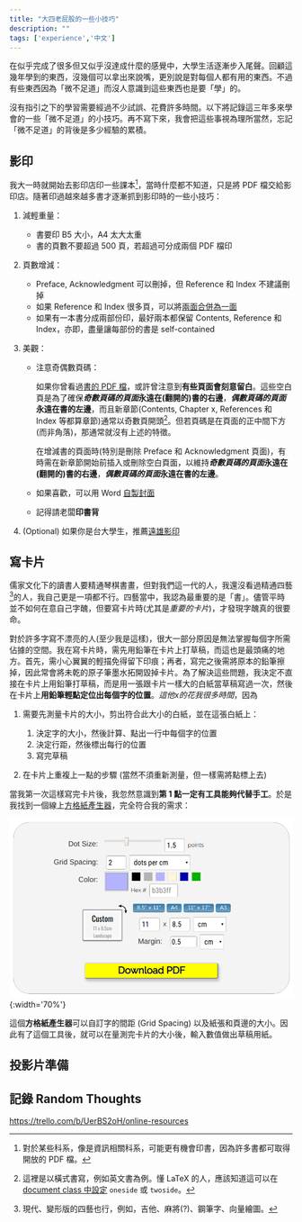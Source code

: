 ```yaml
---
title: "大四老屁股的一些小技巧"
description: ""
tags: ['experience','中文']
---
```


在似乎完成了很多但又似乎沒達成什麼的感覺中，大學生活逐漸步入尾聲。回顧這幾年學到的東西，沒幾個可以拿出來說嘴，更別說是對每個人都有用的東西。不過有些東西因為「微不足道」而沒人意識到這些東西也是要「學」的。
<!--more-->

沒有指引之下的學習需要經過不少試誤、花費許多時間。以下將記錄這三年多來學會的一些「微不足道」的小技巧。再不寫下來，我會把這些事視為理所當然，忘記「微不足道」的背後是多少經驗的累積。

## 影印

我大一時就開始去影印店印一些課本[^textbook]，當時什麼都不知道，只是將 PDF 檔交給影印店。隨著印過越來越多書才逐漸抓到影印時的一些小技巧：

1. 減輕重量：
    - 書要印 B5 大小，A4 太大太重
    - 書的頁數不要超過 500 頁，若超過可分成兩個 PDF 檔印

1. 頁數增減：
    - Preface, Acknowledgment 可以刪掉，但 Reference 和 Index 不建議刪掉
    - 如果 Reference 和 Index 很多頁，可以將[兩面合併為一面](https://online2pdf.com/multiple-pages-per-sheet)
    - 如果有一本書分成兩部份印，最好兩本都保留 Contents, Reference 和 Index，亦即，盡量讓每部份的書是 self-contained

1. 美觀：
    - 注意奇偶數頁碼：

        如果你曾看過[書的 PDF 檔](https://bookdown.org/yihui/blogdown/blogdown.pdf)，或許曾注意到**有些頁面會刻意留白**。這些空白頁是為了確保***奇數頁碼的頁面*永遠在(翻開的)書的右邊**，***偶數頁碼的頁面*永遠在書的左邊**，而且新章節(Contents, Chapter x, References 和 Index 等都算章節)通常以奇數頁開頭[^two-sided]。但若頁碼是在頁面的正中間下方(而非角落)，那通常就沒有上述的特徵。

        在增減書的頁面時(特別是刪除 Preface 和 Acknowledgment 頁面)，有時需在新章節開始前插入或刪除空白頁面，以維持***奇數頁碼的頁面*永遠在(翻開的)書的右邊**，***偶數頁碼的頁面*永遠在書的左邊**。

    - 如果喜歡，可以用 Word [自製封面](https://drive.google.com/file/d/1qzYZR92oY-wdnVZY4ZngtNqjVH1IMkm6/view)

    - 記得請老闆**印書背**

1. (Optional) 如果你是台大學生，推薦[遠雄影印](https://goo.gl/maps/UtUB8QnYgMv)


## 寫卡片

儒家文化下的讀書人要精通琴棋書畫，但對我們這一代的人，我還沒看過精通四藝[^four]的人，我自己更是一項都不行。四藝當中，我認為最重要的是「書」。儘管平時並不如何在意自己字醜，但要寫卡片時(尤其是*重要的卡片*)，才發現字醜真的很要命。

對於許多字寫不漂亮的人(至少我是這樣)，很大一部分原因是無法掌握每個字所需佔據的空間。我在寫卡片時，需先用鉛筆在卡片上打草稿，而這也是最頭痛的地方。首先，需小心翼翼的輕描免得留下印痕；再者，寫完之後需將原本的鉛筆擦掉，因此常會將未乾的原子筆墨水拓開毀掉卡片。為了解決這些問題，我決定不直接在卡片上用鉛筆打草稿，而是用一張跟卡片一樣大的白紙當草稿寫過一次，然後在卡片上**用鉛筆輕點定位出每個字的位置**。*這他x的花我很多時間*，因為

1. 需要先測量卡片的大小，剪出符合此大小的白紙，並在這張白紙上：
    1. 決定字的大小，然後計算、點出一行中每個字的位置
    1. 決定行距，然後標出每行的位置
    1. 寫完草稿

1. 在卡片上重複上一點的步驟 (當然不須重新測量，但一樣需將點標上去) 

當我第一次這樣寫完卡片後，我忽然意識到**第 1 點一定有工具能夠代替手工**。於是我找到一個線上[方格紙產生器](https://incompetech.com/graphpaper/squaredots/)，完全符合我的需求：

![grid paper](/assets/images/grid_paper.png){:width='70%'}

這個**方格紙產生器**可以自訂字的間距 (Grid Spacing) 以及紙張和頁邊的大小。因此有了這個工具後，就可以在量測完卡片的大小後，輸入數值做出草稿用紙。



## 投影片準備



## 記錄 Random Thoughts
https://trello.com/b/UerBS2oH/online-resources





[^textbook]: 對於某些科系，像是資訊相關科系，可能更有機會印書，因為許多書都可取得開放的 PDF 檔。
[^two-sided]: 這裡是以橫式書寫，例如英文書為例。懂 LaTeX 的人，應該知道這可以在 [document class 中設定](https://www.overleaf.com/learn/latex/Single_sided_and_double_sided_documents) `oneside` 或 `twoside`。

[^four]: 現代、變形版的四藝也行，例如，吉他、麻將(?)、鋼筆字、向量繪圖。
